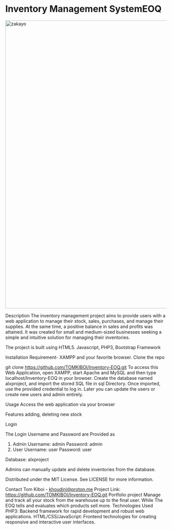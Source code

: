 
# Inventory Management SystemEOQ

<img width="899" alt="zakayo" src="https://github.com/user-attachments/assets/4d488425-7765-45b9-b664-348cd5272ac0">

Description
The inventory management project aims to provide users with a web application to manage their stock, 
sales, purchases, and manage their supplies. At the same time, a positive balance in sales 
and profits was attained. It was created for small and medium-sized businesses seeking a simple and 
intuitive solution for managing their inventories.


The project is built using HTML5. Javascript, PHP3, Bootstrap Framework

Installation
Requirement- XAMPP and your favorite browser.
Clone the repo

git clone https://github.com/TOMKIBOI/Inventory-EOQ.git
To access this Web Application, open XAMPP, start Apache and MySQL and then type localhost/Inventory-EOQ in your browser.
Create the database named alxproject, and import the stored SQL file in sql Directory. Once imported,  use the provided
credential to log in. Later you can update the users or create new users and admin entirely.



Usage
Access the web application via your browser 

Features
adding, deleting new stock

Login

The Login Username and Password are Provided as
1) Admin
	Username: admin
	Password: admin
2) User
	Username: user
	Password: user

Database: alxproject

Admins can manually update and delete inventories from the database.

Distributed under the MIT License. See LICENSE for more information.

Contact
Tom Kiboi - khoudini@proton.me
Project Link: https://github.com/TOMKIBOI/Inventory-EOQ.git
Portfolio project
Manage and track all your stock from the warehouse up to the final user. 
While The EOQ tells and evaluates which products sell more.
Technologies Used PHP3: Backend framework for rapid development and robust web applications.
HTML/CSS/JavaScript: Frontend technologies for creating responsive and interactive user interfaces. 
